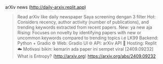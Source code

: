 arXiv news (http://daily-arxiv.replit.app)
>Read arXiv like daily newspaper
Saya screening dengan 3 filter
>Hot: Considers recency, author activity (number of publications), and trending keywords extracted from recent papers.
>New: ya new aja
>Rising: Focuses on novelty by identifying papers with new or uncommon keywords compared to trending topics i.e LK99
Backend: Python + Gradio ⚙️
Web: Gradio UI 🌐
API: arXiv API 📄
Hosting: Replit ☁️
Motivasi bikin: kemarin ada paper ini sempet viral [2409.09232] What is Entropy? (http://arxiv.org) https://arxiv.org/abs/2409.09232
